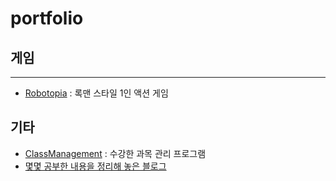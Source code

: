 # portfolio

## 게임
----
* [Robotopia](https://github.com/abiles/portfolio/tree/master/Robotopia) : 록맨 스타일 1인 액션 게임

## 기타
* [ClassManagement](https://github.com/abiles/portfolio/tree/master/ClassManagement) : 수강한 과목 관리 프로그램
* [몇몇 공부한 내용을 정리해 놓은 블로그](http://itability.tistory.com/)
